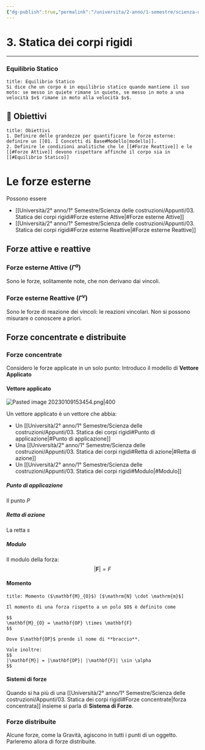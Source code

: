 ```yaml
---
{"dg-publish":true,"permalink":"/universita/2-anno/1-semestre/scienza-delle-costruzioni/appunti/03-statica-dei-corpi-rigidi/"}
---
```


# 3. Statica dei corpi rigidi
___

### Equilibrio Statico

```ad-Definizione
title: Equilibrio Statico
Si dice che un corpo è in equilibrio statico quando mantiene il suo moto: se messo in quiete rimane in quiete, se messo in moto a una velocità $v$ rimane in moto alla velocità $v$.

```
## 🎯 Obiettivi

```ad-note
title: Obiettivi
1. Definire delle grandezze per quantificare le forze esterne: definire un [[01. I Concetti di Base#Modello|modello]].
2. Definire le condizioni analitiche che le [[#Forze Reattive]] e le [[#Forze Attive]] devono rispettare affinché il corpo sia in [[#Equilibrio Statico]]
```

# Le forze esterne

Possono essere
- [[Università/2° anno/1° Semestre/Scienza delle costruzioni/Appunti/03. Statica dei corpi rigidi#Forze esterne Attive\|#Forze esterne Attive]]
- [[Università/2° anno/1° Semestre/Scienza delle costruzioni/Appunti/03. Statica dei corpi rigidi#Forze esterne Reattive\|#Forze esterne Reattive]]

## Forze attive e reattive
### Forze esterne Attive ($\Gamma^a$)
Sono le forze, solitamente note, che non derivano dai vincoli. 
### Forze esterne Reattive ($\Gamma^v$)
Sono le forze di reazione dei vincoli: le reazioni vincolari. Non si possono misurare o conoscere a priori.

## Forze concentrate e distribuite
### Forze concentrate
Considero le forze applicate in un solo punto: 
Introduco il modello di **Vettore Applicato**

#### Vettore applicato


![Pasted image 20230109153454.png|400](/img/user/Universit%C3%A0/2%C2%B0%20anno/1%C2%B0%20Semestre/Scienza%20delle%20costruzioni/Appunti/allegati/Pasted%20image%2020230109153454.png)


Un vettore applicato è un vettore che abbia:
- Un [[Università/2° anno/1° Semestre/Scienza delle costruzioni/Appunti/03. Statica dei corpi rigidi#Punto di applicazione\|#Punto di applicazione]]
- Una [[Università/2° anno/1° Semestre/Scienza delle costruzioni/Appunti/03. Statica dei corpi rigidi#Retta di azione\|#Retta di azione]]
- Un [[Università/2° anno/1° Semestre/Scienza delle costruzioni/Appunti/03. Statica dei corpi rigidi#Modulo\|#Modulo]]

##### Punto di applicazione
Il punto $P$
##### Retta di azione
La retta $s$
##### Modulo
Il modulo della forza:
$$
|\mathbf{F}| = F
$$

#### Momento

```ad-Definizione
title: Momento ($\mathbf{M}_{O}$) [$\mathrm{N} \cdot \mathrm{m}$]

Il momento di una forza rispetto a un polo $O$ è definito come

$$
\mathbf{M}_{O} = \mathbf{OP} \times \mathbf{F}
$$

Dove $\mathbf{OP}$ prende il nome di **braccio**.

Vale inoltre: 
$$
|\mathbf{M}| = |\mathbf{OP}| |\mathbf{F}| \sin \alpha
$$
```




#### Sistemi di forze
Quando si ha più di una [[Università/2° anno/1° Semestre/Scienza delle costruzioni/Appunti/03. Statica dei corpi rigidi#Forze concentrate\|forza concentrata]] insieme si parla di **Sistema di Forze**.

### Forze distribuite
Alcune forze, come la Gravità, agiscono in tutti i punti di un oggetto. Parleremo allora di forze distribuite. 